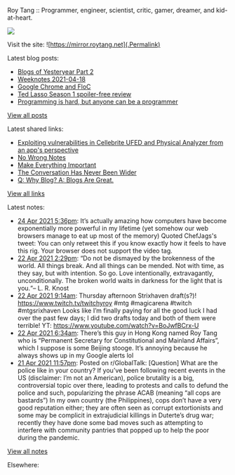 Roy Tang :: Programmer, engineer, scientist, critic, gamer, dreamer, and kid-at-heart.

![](https://roytang.net/img/profile.jpg)

Visit the site: ![https://mirror.roytang.net](.Permalink)

Latest blog posts:
    

- [Blogs of Yesteryear Part 2](https://mirror.roytang.net/2021/04/blogs-of-yesteryear-part-2/)
- [Weeknotes 2021-04-18](https://mirror.roytang.net/2021/04/weeknotes-2021-04-18/)
- [Google Chrome and FloC](https://mirror.roytang.net/2021/04/google-chrome-and-floc/)
- [Ted Lasso Season 1 spoiler-free review](https://mirror.roytang.net/2021/04/ted-lasso-season-1-spoiler-free-review/)
- [Programming is hard, but anyone can be a programmer](https://mirror.roytang.net/2021/04/programming-is-hard-but-anyone-can-be-a-programmer/)

[View all posts](https://mirror.roytang.net/blog)

Latest shared links:
    

- [Exploiting vulnerabilities in Cellebrite UFED and Physical Analyzer from an app&#39;s perspective](https://mirror.roytang.net/2021/04/exploiting-vulnerabilities-in-cellebrite-ufed-and-physical-analyzer-from-an-apps-perspective/)
- [No Wrong Notes](https://mirror.roytang.net/2021/04/no-wrong-notes/)
- [Make Everything Important](https://mirror.roytang.net/2021/04/make-everything-important/)
- [The Conversation Has Never Been Wider](https://mirror.roytang.net/2021/04/the-conversation-has-never-been-wider/)
- [Q: Why Blog? A: Blogs Are Great.](https://mirror.roytang.net/2021/04/q-why-blog-a-blogs-are-great/)

[View all links](https://mirror.roytang.net/links)

Latest notes:
    

- [24 Apr 2021 5:36pm](https://mirror.roytang.net/2021/04/1386011173275922433/): It&rsquo;s actually amazing how computers have become exponentially more powerful in my lifetime (yet somehow our web browsers manage to eat up most of the memory)
Quoted ChefJags&#39;s tweet:   You can only retweet this if you know exactly how it feels to have this rig.
Your browser does not support the video tag.   
- [22 Apr 2021 2:29pm](https://mirror.roytang.net/2021/04/ea7eb9ef2a85d61d55d44918252a52d8/): &ldquo;Do not be dismayed by the brokenness of the world. All things break. And all things can be mended. Not with time, as they say, but with intention. So go. Love intentionally, extravagantly, unconditionally. The broken world waits in darkness for the light that is you.&ldquo;&ndash; L. R. Knost
- [22 Apr 2021 9:14am](https://mirror.roytang.net/2021/04/1385160137925668868/): Thursday afternoon Strixhaven draft(s?)! https://www.twitch.tv/twitchyroy #mtg #magicarena #twitch #mtgsrixhaven
Looks like I&rsquo;m finally paying for all the good luck I had over the past few days; I did two drafts today and both of them were terrible!
YT: https://www.youtube.com/watch?v=BoJwfBCrx-U
- [22 Apr 2021 6:34am](https://mirror.roytang.net/2021/04/1385119677320335360/): There&rsquo;s this guy in Hong Kong named Roy Tang who is &ldquo;Permanent Secretary for Constitutional and Mainland Affairs&rdquo;, which I suppose is some Beijing stooge. It&rsquo;s annoying because he always shows up in my Google alerts lol
- [21 Apr 2021 11:57pm](https://mirror.roytang.net/2021/04/mvsss1/): Posted on r/GlobalTalk: [Question] What are the police like in your country? If you&rsquo;ve been following recent events in the US (disclaimer: I&rsquo;m not an American), police brutality is a big, controversial topic over there, leading to protests and calls to defund the police and such, popularizing the phrase ACAB (meaning &ldquo;all cops are bastards&rdquo;)
In my own country (the Philippines), cops don&rsquo;t have a very good reputation either; they are often seen as corrupt extortionists and some may be complicit in extrajudicial killings in Duterte&rsquo;s drug war; recently they have done some bad moves such as attempting to interfere with community pantries that popped up to help the poor during the pandemic.

[View all notes](https://mirror.roytang.net/notes)

Elsewhere:
